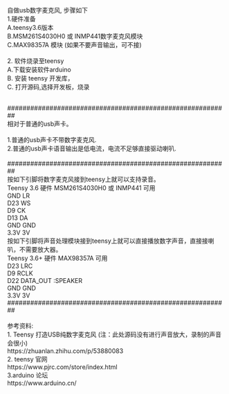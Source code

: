 
自做usb数字麦克风, 步骤如下 <br/> 
1.硬件准备<br/>
   A.teensy3.6版本<br/>
   B.MSM261S4030H0 或 INMP441数字麦克风模块<br/>
   C.MAX98357A 模块 (如果不要声音输出，可不接)<br/> <br/>
2. 软件烧录至teensy <br/>
    A.下载安装软件arduino<br/>
    B. 安装 teensy 开发库，<br/>
    C. 打开源码,选择开发板，烧录<br/>

  <br/>
  ########################################################## <br/>
  相对于普通的usb声卡。 <br/> <br/>
  1.普通的usb声卡不带数字麦克风. <br/>
  2.普通的usb声卡语音输出是低电流，电流不足够直接驱动喇叭. <br/>
   <br/>
  ########################################################## <br/>
  按如下引脚将数字麦克风接到teensy上就可以支持录音。 <br/>
  Teensy 3.6 硬件 MSM261S4030H0 或 INMP441 可用 <br/>
  GND LR <br/>
  D23 WS <br/>
  D9  CK <br/>
  D13 DA <br/>
  GND GND <br/>
  3.3V 3V <br/>
  按如下引脚将声音处理模块接到teensy上就可以直接播放数字声音，直接接喇叭，不需要放大器。 <br/>
  Teensy 3.6+ 硬件 MAX98357A 可用 <br/>
  D23 LRC <br/>
  D9  RCLK <br/>
  D22 DATA_OUT :SPEAKER <br/>
  GND GND <br/>
  3.3V 3V <br/>
  ########################################################## <br/>
 <br/>
参考资料:<br/>
    1. Teensy 打造USB纯数字麦克风 (注：此处源码没有进行声音放大，录制的声音会很小)<br/>
    https://zhuanlan.zhihu.com/p/53880083<br/>
    2. teensy 官网<br/>
    https://www.pjrc.com/store/index.html<br/>
    3.arduino 论坛<br/>
    https://www.arduino.cn/<br/>
